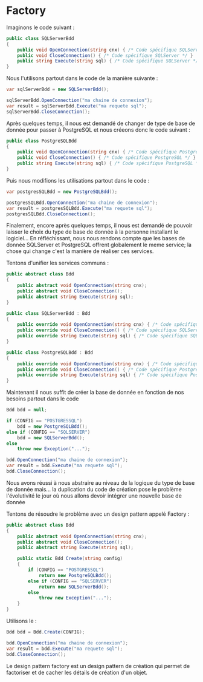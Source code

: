 # Factory

Imaginons le code suivant :

```C#
public class SQLServerBdd
{
	public void OpenConnection(string cnx) { /* Code spécifique SQLServer */ }
	public void CloseConnection() { /* Code spécifique SQLServer */ }
	public string Execute(string sql) { /* Code spécifique SQLServer */ return ""; }
}
```

Nous l'utilisons partout dans le code de la manière suivante :

```C#
var sqlServerBdd = new SQLServerBdd();

sqlServerBdd.OpenConnection("ma chaine de connexion");
var result = sqlServerBdd.Execute("ma requete sql");
sqlServerBdd.CloseConnection();
```

Après quelques temps, il nous est demandé de changer de type de base de donnée pour passer à PostgreSQL et nous créeons donc le code suivant :

```C#
public class PostgreSQLBdd
{
	public void OpenConnection(string cnx) { /* Code spécifique PostgreSQL */ }
	public void CloseConnection() { /* Code spécifique PostgreSQL */ }
	public string Execute(string sql) { /* Code spécifique PostgreSQL */ return ""; }
}
```

Puis nous modifions les utilisations partout dans le code :

```C#
var postgresSQLBdd = new PostgreSQLBdd();

postgresSQLBdd.OpenConnection("ma chaine de connexion");
var result = postgresSQLBdd.Execute("ma requete sql");
postgresSQLBdd.CloseConnection();
```

Finalement, encore après quelques temps, il nous est demandé de pouvoir laisser le choix du type de base de donnée à la personne installant le logiciel... En réfléchissant, nous nous rendons compte que les bases de donnée SQLServer et PostgreSQL offrent globalement le meme service; la chose qui change c'est la manière de réaliser ces services.

Tentons d'unifier les services communs :

```C#
public abstract class Bdd
{
	public abstract void OpenConnection(string cnx);
	public abstract void CloseConnection();
	public abstract string Execute(string sql);
}

public class SQLServerBdd : Bdd
{
	public override void OpenConnection(string cnx) { /* Code spécifique SQLServer */ }
	public override void CloseConnection() { /* Code spécifique SQLServer */ }
	public override string Execute(string sql) { /* Code spécifique SQLServer */ return ""; }
}

public class PostgreSQLBdd : Bdd
{
	public override void OpenConnection(string cnx) { /* Code spécifique PostgreSQL */ }
	public override void CloseConnection() { /* Code spécifique PostgreSQL */ }
	public override string Execute(string sql) { /* Code spécifique PostgreSQL */ return ""; }
}
```

Maintenant il nous suffit de créer la base de donnée en fonction de nos besoins partout dans le code

```C#
Bdd bdd = null;

if (CONFIG == "POSTGRESSQL")
	bdd = new PostgreSQLBdd();
else if (CONFIG == "SQLSERVER")
	bdd = new SQLServerBdd();
else
	throw new Exception("...");

bdd.OpenConnection("ma chaine de connexion");
var result = bdd.Execute("ma requete sql");
bdd.CloseConnection();
```

Nous avons réussi à nous abstraire au niveau de la logique du type de base de donnée mais... la duplication du code de création pose le problème l'évolutivité le jour où nous allons devoir intégrer une nouvelle base de donnée

Tentons de résoudre le problème avec un design pattern appelé Factory :

```C#
public abstract class Bdd
{
	public abstract void OpenConnection(string cnx);
	public abstract void CloseConnection();
	public abstract string Execute(string sql);

	public static Bdd Create(string config)
	{
		if (CONFIG == "POSTGRESSQL")
			return new PostgreSQLBdd();
		else if (CONFIG == "SQLSERVER")
			return new SQLServerBdd();
		else
			throw new Exception("...");		
	}
}
```

Utilisons le :

```C#
Bdd bdd = Bdd.Create(CONFIG);

bdd.OpenConnection("ma chaine de connexion");
var result = bdd.Execute("ma requete sql");
bdd.CloseConnection();
```

Le design pattern factory est un design pattern de création qui permet de factoriser et de cacher les détails de création d'un objet.